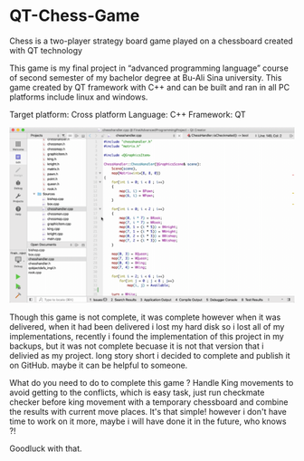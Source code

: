 # QT-Chess-Game
Chess is a two-player strategy board game played on a chessboard created with QT technology


This game is my final project in “advanced programming language” course of second
semester of my bachelor degree at Bu-Ali Sina university. This game created by QT
framework with C++ and can be built and ran in all PC platforms include linux and 
windows.

Target platform: Cross platform 
Language: C++
Framework: QT

<center><img src="Chess.gif" /></center>

  Though this game is not complete, it was complete however when it was delivered, when it had been delivered
i lost my hard disk so i lost all of my implementations, recently i found the implementation of
this project in my backups, but it was not complete becuase it is not that version that i delivied as my
project. long story short i decided to complete and publish it on GitHub. maybe it can be helpful to someone.

What do you need to do to complete this game ?
Handle King movements to avoid getting to the conflicts, which is easy task, just run checkmate checker before
king movement with a temporary chessboard and combine the results with current move places. It's that simple!
however i don't have time to work on it more, maybe i will have done it in the future, who knows ?!

Goodluck with that.
